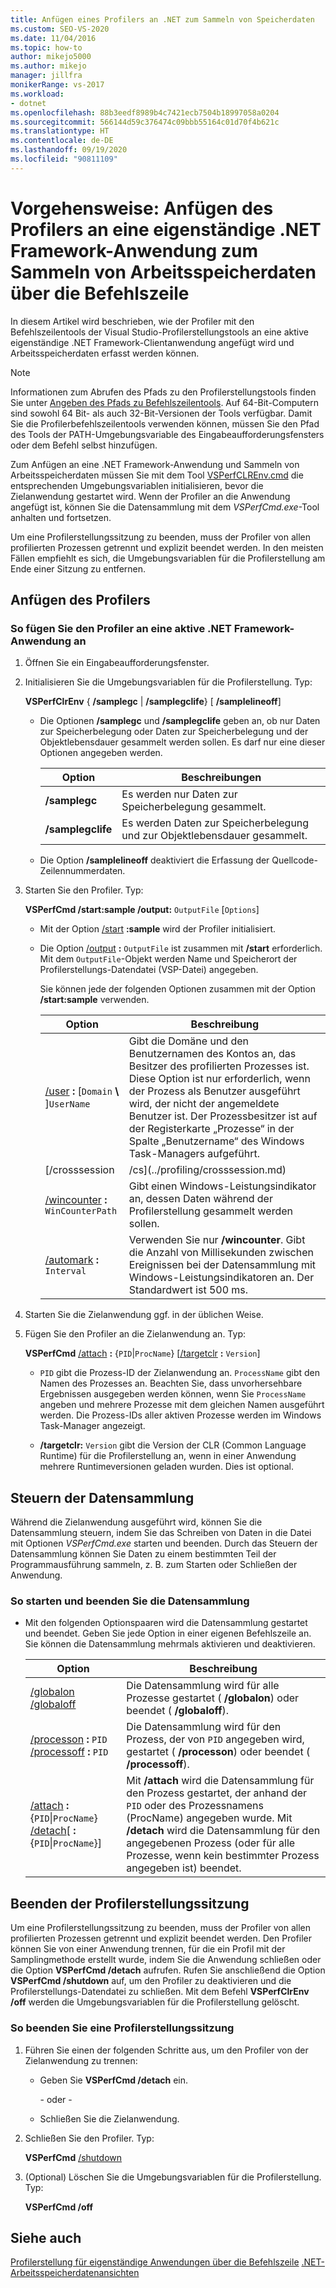 ```yaml
---
title: Anfügen eines Profilers an .NET zum Sammeln von Speicherdaten
ms.custom: SEO-VS-2020
ms.date: 11/04/2016
ms.topic: how-to
author: mikejo5000
ms.author: mikejo
manager: jillfra
monikerRange: vs-2017
ms.workload:
- dotnet
ms.openlocfilehash: 88b3eedf8989b4c7421ecb7504b18997058a0204
ms.sourcegitcommit: 566144d59c376474c09bbb55164c01d70f4b621c
ms.translationtype: HT
ms.contentlocale: de-DE
ms.lasthandoff: 09/19/2020
ms.locfileid: "90811109"
---
```

# <a name="how-to-attach-the-profiler-to-a-net-framework-stand-alone-application-to-collect-memory-data-by-using-the-command-line"></a>Vorgehensweise: Anfügen des Profilers an eine eigenständige .NET Framework-Anwendung zum Sammeln von Arbeitsspeicherdaten über die Befehlszeile

In diesem Artikel wird beschrieben, wie der Profiler mit den Befehlszeilentools der Visual Studio-Profilerstellungstools an eine aktive eigenständige .NET Framework-Clientanwendung angefügt wird und Arbeitsspeicherdaten erfasst werden können.

> [!NOTE]
> Informationen zum Abrufen des Pfads zu den Profilerstellungstools finden Sie unter [Angeben des Pfads zu Befehlszeilentools](../profiling/specifying-the-path-to-profiling-tools-command-line-tools.md). Auf 64-Bit-Computern sind sowohl 64 Bit- als auch 32-Bit-Versionen der Tools verfügbar. Damit Sie die Profilerbefehlszeilentools verwenden können, müssen Sie den Pfad des Tools der PATH-Umgebungsvariable des Eingabeaufforderungsfensters oder dem Befehl selbst hinzufügen.

Zum Anfügen an eine .NET Framework-Anwendung und Sammeln von Arbeitsspeicherdaten müssen Sie mit dem Tool [VSPerfCLREnv.cmd](../profiling/vsperfclrenv.md) die entsprechenden Umgebungsvariablen initialisieren, bevor die Zielanwendung gestartet wird. Wenn der Profiler an die Anwendung angefügt ist, können Sie die Datensammlung mit dem *VSPerfCmd.exe*-Tool anhalten und fortsetzen.

Um eine Profilerstellungssitzung zu beenden, muss der Profiler von allen profilierten Prozessen getrennt und explizit beendet werden. In den meisten Fällen empfiehlt es sich, die Umgebungsvariablen für die Profilerstellung am Ende einer Sitzung zu entfernen.

## <a name="attach-the-profiler"></a>Anfügen des Profilers

### <a name="to-attach-the-profiler-to-a-running-net-framework-application"></a>So fügen Sie den Profiler an eine aktive .NET Framework-Anwendung an

1. Öffnen Sie ein Eingabeaufforderungsfenster.

2. Initialisieren Sie die Umgebungsvariablen für die Profilerstellung. Typ:

     **VSPerfClrEnv** { **/samplegc** | **/samplegclife**} [ **/samplelineoff**]

    - Die Optionen **/samplegc** und **/samplegclife** geben an, ob nur Daten zur Speicherbelegung oder Daten zur Speicherbelegung und der Objektlebensdauer gesammelt werden sollen. Es darf nur eine dieser Optionen angegeben werden.

        |Option|Beschreibungen|
        |------------|------------------|
        |**/samplegc**|Es werden nur Daten zur Speicherbelegung gesammelt.|
        |**/samplegclife**|Es werden Daten zur Speicherbelegung und zur Objektlebensdauer gesammelt.|

    - Die Option **/samplelineoff** deaktiviert die Erfassung der Quellcode-Zeilennummerdaten.

3. Starten Sie den Profiler. Typ:

     **VSPerfCmd /start:sample /output:** `OutputFile` [`Options`]

   - Mit der Option [/start](../profiling/start.md) **:sample** wird der Profiler initialisiert.

   - Die Option [/output](../profiling/output.md) **:** `OutputFile` ist zusammen mit **/start** erforderlich. Mit dem `OutputFile`-Objekt werden Name und Speicherort der Profilerstellungs-Datendatei (VSP-Datei) angegeben.

     Sie können jede der folgenden Optionen zusammen mit der Option **/start:sample** verwenden.

     | Option | Beschreibung |
     | - | - |
     | [/user](../profiling/user-vsperfcmd.md) **:** [`Domain` **\\** ]`UserName` | Gibt die Domäne und den Benutzernamen des Kontos an, das Besitzer des profilierten Prozesses ist. Diese Option ist nur erforderlich, wenn der Prozess als Benutzer ausgeführt wird, der nicht der angemeldete Benutzer ist. Der Prozessbesitzer ist auf der Registerkarte „Prozesse“ in der Spalte „Benutzername“ des Windows Task-Managers aufgeführt. |
     | [/crosssession | /cs](../profiling/crosssession.md) | Aktiviert die Profilerstellung für Prozesse in anderen Sitzungen. Diese Option ist erforderlich, wenn die Anwendung in einer anderen Sitzung ausgeführt wird. Die Sitzungs-ID ist auf der Registerkarte Prozesse in der Spalte Sitzungs-ID des Windows Task-Managers aufgeführt. **/CS** kann als Abkürzung für **/crosssession** angegeben werden. |
     | [/wincounter](../profiling/wincounter.md) **:** `WinCounterPath` | Gibt einen Windows-Leistungsindikator an, dessen Daten während der Profilerstellung gesammelt werden sollen. |
     | [/automark](../profiling/automark.md) **:** `Interval` | Verwenden Sie nur **/wincounter**. Gibt die Anzahl von Millisekunden zwischen Ereignissen bei der Datensammlung mit Windows-Leistungsindikatoren an. Der Standardwert ist 500 ms. |

4. Starten Sie die Zielanwendung ggf. in der üblichen Weise.

5. Fügen Sie den Profiler an die Zielanwendung an. Typ:

     **VSPerfCmd**  [/attach](../profiling/attach.md) **:** {`PID`&#124;`ProcName`} [[/targetclr](../profiling/targetclr.md) **:** `Version`]

    - `PID` gibt die Prozess-ID der Zielanwendung an. `ProcessName` gibt den Namen des Prozesses an. Beachten Sie, dass unvorhersehbare Ergebnissen ausgegeben werden können, wenn Sie `ProcessName` angeben und mehrere Prozesse mit dem gleichen Namen ausgeführt werden. Die Prozess-IDs aller aktiven Prozesse werden im Windows Task-Manager angezeigt.

    - **/targetclr:** `Version` gibt die Version der CLR (Common Language Runtime) für die Profilerstellung an, wenn in einer Anwendung mehrere Runtimeversionen geladen wurden. Dies ist optional.

## <a name="control-data-collection"></a>Steuern der Datensammlung

Während die Zielanwendung ausgeführt wird, können Sie die Datensammlung steuern, indem Sie das Schreiben von Daten in die Datei mit Optionen *VSPerfCmd.exe* starten und beenden. Durch das Steuern der Datensammlung können Sie Daten zu einem bestimmten Teil der Programmausführung sammeln, z. B. zum Starten oder Schließen der Anwendung.

### <a name="to-start-and-stop-data-collection"></a>So starten und beenden Sie die Datensammlung

- Mit den folgenden Optionspaaren wird die Datensammlung gestartet und beendet. Geben Sie jede Option in einer eigenen Befehlszeile an. Sie können die Datensammlung mehrmals aktivieren und deaktivieren.

    |Option|Beschreibung|
    |------------|-----------------|
    |[/globalon /globaloff](../profiling/globalon-and-globaloff.md)|Die Datensammlung wird für alle Prozesse gestartet ( **/globalon**) oder beendet ( **/globaloff**).|
    |[/processon](../profiling/processon-and-processoff.md) **:** `PID` [/processoff](../profiling/processon-and-processoff.md) **:** `PID`|Die Datensammlung wird für den Prozess, der von `PID` angegeben wird, gestartet ( **/processon**) oder beendet ( **/processoff**).|
    |[/attach](../profiling/attach.md) **:** {`PID`&#124;`ProcName`} [/detach](../profiling/detach.md)[ **:** {`PID`&#124;`ProcName`}]|Mit **/attach** wird die Datensammlung für den Prozess gestartet, der anhand der `PID` oder des Prozessnamens (ProcName) angegeben wurde. Mit **/detach** wird die Datensammlung für den angegebenen Prozess (oder für alle Prozesse, wenn kein bestimmter Prozess angegeben ist) beendet.|

## <a name="end-the-profiling-session"></a>Beenden der Profilerstellungssitzung

Um eine Profilerstellungssitzung zu beenden, muss der Profiler von allen profilierten Prozessen getrennt und explizit beendet werden. Den Profiler können Sie von einer Anwendung trennen, für die ein Profil mit der Samplingmethode erstellt wurde, indem Sie die Anwendung schließen oder die Option **VSPerfCmd /detach** aufrufen. Rufen Sie anschließend die Option **VSPerfCmd /shutdown** auf, um den Profiler zu deaktivieren und die Profilerstellungs-Datendatei zu schließen. Mit dem Befehl **VSPerfClrEnv /off** werden die Umgebungsvariablen für die Profilerstellung gelöscht.

### <a name="to-end-a-profiling-session"></a>So beenden Sie eine Profilerstellungssitzung

1. Führen Sie einen der folgenden Schritte aus, um den Profiler von der Zielanwendung zu trennen:

    - Geben Sie **VSPerfCmd /detach** ein.

         - oder -

    - Schließen Sie die Zielanwendung.

2. Schließen Sie den Profiler. Typ:

     **VSPerfCmd**  [/shutdown](../profiling/shutdown.md)

3. (Optional) Löschen Sie die Umgebungsvariablen für die Profilerstellung. Typ:

     **VSPerfCmd /off**

## <a name="see-also"></a>Siehe auch

[Profilerstellung für eigenständige Anwendungen über die Befehlszeile](../profiling/command-line-profiling-of-stand-alone-applications.md)
[.NET-Arbeitsspeicherdatenansichten](../profiling/dotnet-memory-data-views.md)
